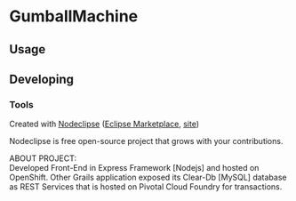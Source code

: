 
# GumballMachine



## Usage



## Developing



### Tools

Created with [Nodeclipse](https://github.com/Nodeclipse/nodeclipse-1)
 ([Eclipse Marketplace](http://marketplace.eclipse.org/content/nodeclipse), [site](http://www.nodeclipse.org)) 
 

Nodeclipse is free open-source project that grows with your contributions.

ABOUT PROJECT:  
Developed Front-End in Express Framework [Nodejs] and hosted on OpenShift. Other Grails application exposed its Clear-Db [MySQL] database as REST Services that is hosted on Pivotal Cloud Foundry for transactions.
